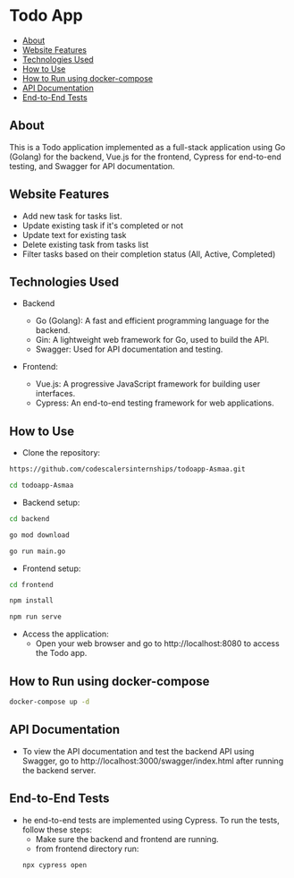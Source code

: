 # Todo App

- [About ](#about-)
- [Website Features ](#website-features-)
- [Technologies Used ](#technologies-used-)
- [How to Use ](#how-to-use-)
- [How to Run using docker-compose ](#how-to-run-using-docker-compose-)
- [API Documentation ](#api-documentation-)
- [End-to-End Tests ](#end-to-end-tests-)

## About <a name = "about"></a>

This is a Todo application implemented as a full-stack application using Go (Golang) for the backend, Vue.js for the frontend, Cypress for end-to-end testing, and Swagger for API documentation.

## Website Features <a name = "website-Features"></a>

- Add new task for tasks list.
- Update existing task if it's completed or not
- Update text for existing task
- Delete existing task from tasks list
- Filter tasks based on their completion status (All, Active, Completed)

## Technologies Used <a name = "Technologies-Used"></a>

- Backend

  - Go (Golang): A fast and efficient programming language for the backend.
  - Gin: A lightweight web framework for Go, used to build the API.
  - Swagger: Used for API documentation and testing.

- Frontend:
  - Vue.js: A progressive JavaScript framework for building user interfaces.
  - Cypress: An end-to-end testing framework for web applications.

## How to Use <a name = "How-to-Use"></a>

- Clone the repository:

```sh
https://github.com/codescalersinternships/todoapp-Asmaa.git

cd todoapp-Asmaa
```

- Backend setup:

```sh
cd backend

go mod download

go run main.go

```

- Frontend setup:

```sh
cd frontend

npm install

npm run serve

```

- Access the application:
  - Open your web browser and go to http://localhost:8080 to access the Todo app.

## How to Run using docker-compose <a name = "docker"></a>

```sh
docker-compose up -d
```

## API Documentation <a name = " API-Documentation"></a>

- To view the API documentation and test the backend API using Swagger, go to http://localhost:3000/swagger/index.html after running the backend server.

## End-to-End Tests <a name = "End-to-End-Tests"></a>

- he end-to-end tests are implemented using Cypress. To run the tests, follow these steps:
  - Make sure the backend and frontend are running.
  - from frontend directory run:
  ```sh
  npx cypress open
  ```
